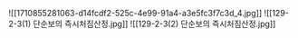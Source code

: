 
![[1710855281063-d14fcdf2-525c-4e99-91a4-a3e5fc3f7c3d_4.jpg]]
![[129-2-3(1) 단순보의 즉시처짐산정.jpg]]
![[129-2-3(2) 단순보의 즉시처짐산정.jpg]]